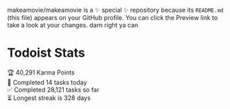 makeamovie/makeamovie is a ✨ special ✨ repository because its `README.md` (this file) appears on your GitHub profile.
You can click the Preview link to take a look at your changes. darn right ya can

# Todoist Stats

<!-- TODO-IST:START -->
🏆  40,291 Karma Points           
🌸  Completed 14 tasks today           
✅  Completed 28,121 tasks so far           
⏳  Longest streak is 328 days
<!-- TODO-IST:END -->